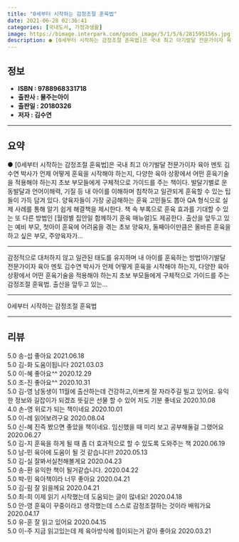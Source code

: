 ```yaml
---
title: "0세부터 시작하는 감정조절 훈육법"
date: 2021-06-28 02:36:41
categories: [국내도서, 가정과생활]
image: https://bimage.interpark.com/goods_image/5/1/5/6/281595156s.jpg
description: ● [0세부터 시작하는 감정조절 훈육법]은 국내 최고 아기발달 전문가이자 육아 멘토 김수연 박사가 언제 어떻게 훈육을 시작해야 하는지, 다양한 육아 상황에서 어떤 훈육기술을 적용해야 하는지 초보 부모들에게 구체적으로 가이드를 주는 책이다. 발달기별로 운동발달과 언어이해력, 기질 등 내
---
```


## **정보**

- **ISBN : 9788968331718**
- **출판사 : 물주는아이**
- **출판일 : 20180326**
- **저자 : 김수연**

------



## **요약**

●  [0세부터 시작하는 감정조절 훈육법]은 국내 최고 아기발달 전문가이자 육아 멘토 김수연 박사가 언제 어떻게 훈육을 시작해야 하는지, 다양한 육아 상황에서 어떤 훈육기술을 적용해야 하는지 초보 부모들에게 구체적으로 가이드를 주는 책이다. 발달기별로 운동발달과 언어이해력, 기질 등 내 아이를 이해하며 침착하고 일관되게 훈육할 수 있는 팁들이 가득 담겨 있다. 양육자들이 가장 궁금해하는 훈육 고민들도 뽑아 QA 형식으로 실제 사례를 통해 알기 쉽게 해결책을 제시한다. 책 속 부록으로 훈육 효과를 기대할 수 있는 또 다른 방법인 [월령별 집안일 함께하기 훈육 매뉴얼]도 제공한다. 출산을 앞두고 있는 예비 부모, 첫아이 훈육에 어려움을 겪는 초보 양육자, 둘째아이만큼은 올바른 훈육을 하고 싶은 부모, 주양육자가...

------

감정적으로 대처하지 않고 일관된 태도를 유지하며 내 아이를 훈육하는 방법!아기발달 전문가이자 육아 멘토 김수연 박사가 언제 어떻게 훈육을 시작해야 하는지, 다양한 육아 상황에서 어떤 훈육기술을 적용해야 하는지 초보 부모들에게 구체적으로 가이드를 주는 감정조절 훈육법. 출산을 앞두고 있는... 

------


0세부터 시작하는 감정조절 훈육법 

------


## **리뷰** 

5.0 송-섭 좋아요 2021.06.18 <br/>5.0 김-화 도움이됩니다 2021.03.03 <br/>5.0 이-혜 좋아요^^ 2020.12.29 <br/>5.0 조-진 좋아요^^ 2020.10.31 <br/>5.0 김-영 남동생이 11월에 출산하는데 건강하고,이쁘게 잘 자라주길 빌고 있어요. 유익한 정보와 길잡이가 되겠죠 뜻깊은 선물 할 수 있어 저도 기분 좋네요  2020.10.08 <br/>4.0 손-영 위로가 되는 책이네요 2020.10.01 <br/>5.0 이-례 읽어보려구요 2020.08.04 <br/>5.0 신-혜 진즉 봤으면 좋았을 책이네요. 임신했을 때 미리 보고 공부해둘걸 그랬어요  2020.06.27 <br/>5.0 김-지 훈육을 하게 될 때 좀 더 효과적으로 할 수 있도록 도와주는 책 2020.06.19 <br/>5.0 남-민 육아에 도움이 될 것 같습니다!! 2020.05.13 <br/>5.0 김-실 잘봐서실천해볼게요 2020.04.23 <br/>5.0 송-환 유익한 책이 될거같습니다. 2020.04.22 <br/>5.0 박-민 육아책이라 너무 좋아요 2020.04.21 <br/>5.0 김-림 잘 읽을께요 2020.04.21 <br/>5.0 최-희 이제 읽기 시작했는데 도움되는 글이 많네요!  2020.04.18 <br/>5.0 안-영 훈육이 꾸중이라고 생각했는데 스스로 감정조절하는 것이라 배워가요 2020.04.17 <br/>5.0 유-훈 잘 읽고 있어요 2020.04.15 <br/>5.0 이-주 지금 읽고있는데 제 육아방식에 힘이되는거 같아 좋아요  2020.03.21 <br/>